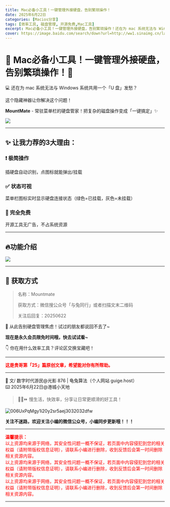 ```yaml
---
title: Mac必备小工具！一键管理外接硬盘，告别繁琐操作！
date: 2025年6月22日
categories: [Macios分享]
tags: [效率工具, 磁盘管理, 开源免费,Mac工具]
excerpt: Mac必备小工具！一键管理外接硬盘，告别繁琐操作！还在为 mac 系统无法与 Windows 系统共用一个U 盘发愁？这个隐藏神器让你解决这个问题！
cover: https://image.baidu.com/search/down?url=http://ww1.sinaimg.cn/large/006UxPqMgy1i2off19mkvj310k0fkdi0.jpg
---
```

# 🌟 Mac必备小工具！一键管理外接硬盘，告别繁琐操作！💾

💻 还在为 mac 系统无法与 Windows 系统共用一个「U 盘」发愁？

这个隐藏神器让你解决这个问题！

**MountMate** - 常驻菜单栏的硬盘管家！把复杂的磁盘操作变成「一键搞定」✨

![](https://image.baidu.com/search/down?url=http://ww1.sinaimg.cn/large/006UxPqMgy1i2off19mkvj310k0fkdi0.jpg)

---

## ✨ 让我力荐的3大理由：

### ❗️ 极简操作

插硬盘自动识别，点图标就能弹出/挂载

### ✅ 状态可视

菜单栏图标实时显示硬盘连接状态（绿色=已挂载，灰色=未挂载）

### 🚀 完全免费

开源工具无广告，不占系统资源

---

## 🔥功能介绍

![](https://image.baidu.com/search/down?url=http://ww1.sinaimg.cn/large/006UxPqMgy1i2ofrbop9qj30tq0n2jxp.jpg)

---

## 🔗 获取方式

> 名称：Mountmate
>
> 获取方式：微信搜公众号「与兔同行」或者扫描文末二维码
>
> 关注后回复：20250622

💬 从此告别硬盘管理焦虑！试过的朋友都说回不去了\~

**现在是永久会员限免时间哦，快去试试看~**

👇 你在用什么效率工具？评论区交换宝藏吧！

---

**<span style="color: red;">这是贵哥第「25」篇原创文章，希望能对你有所帮助。</span>**

---

📝 文/ 数字时代游民@光影 876 | 龟兔算法（个人网站 guige.host）<br>   ⌨️ 2025年6月22日@港城小天地 <br>

> 🐢🐇⏩ 慢生活，快效率，分享让日常更顺滑的好工具！

<img src='https://image.baidu.com/search/down?url=http://ww1.sinaimg.cn/large/006UxPqMgy1i20y2sr5aej3032032dfw.jpg' alt='006UxPqMgy1i20y2sr5aej3032032dfw'/>



**关注不迷路，欢迎关注小编的微信公众号，小编同步更新哦！！！**



----



<span style="color: red;">**温馨提示：**<br>以上资源均来源于网络，其安全性问题一概不保证，若页面中内容侵犯到您的相关权益（请附带版权信息证明），请联系小编进行删除，收到反馈后会第一时间删除相关资源内容。<br>以上资源均来源于网络，其安全性问题一概不保证，若页面中内容侵犯到您的相关权益（请附带版权信息证明），请联系小编进行删除，收到反馈后会第一时间删除相关资源内容。<br>以上资源均来源于网络，其安全性问题一概不保证，若页面中内容侵犯到您的相关权益（请附带版权信息证明），请联系小编进行删除，收到反馈后会第一时间删除相关资源内容。</span>

----
